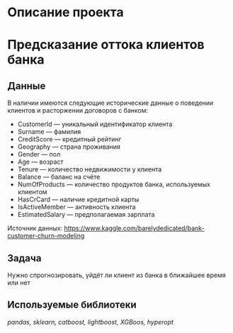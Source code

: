 # Описание проекта

# Предсказание оттока клиентов банка


## Данные

В наличии имеются следующие исторические данные о поведении клиентов и расторжении договоров с банком:
- CustomerId — уникальный идентификатор клиента
- Surname — фамилия
- CreditScore — кредитный рейтинг
- Geography — страна проживания
- Gender — пол
- Age — возраст
- Tenure — количество недвижимости у клиента
- Balance — баланс на счёте
- NumOfProducts — количество продуктов банка, используемых клиентом
- HasCrCard — наличие кредитной карты
- IsActiveMember — активность клиента
- EstimatedSalary — предполагаемая зарплата

Источник данных: https://www.kaggle.com/barelydedicated/bank-customer-churn-modeling

## Задача
Нужно спрогнозировать, уйдёт ли клиент из банка в ближайшее время или нет

## Используемые библиотеки
*pandas, sklearn, catboost, lightboost, XGBoos, hyperopt*
